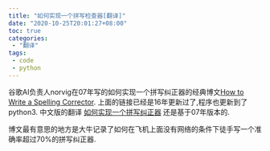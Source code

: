 ```yaml
---
title: "如何实现一个拼写检查器[翻译]"
date: "2020-10-25T20:01:27+08:00"
toc: true
categories:
 - "翻译"
tags:
 - code
 - python
---
```


谷歌AI负责人norvig在07年写的如何实现一个拼写纠正器的经典博文[How to Write a Spelling Corrector](https://norvig.com/spell-correct.html).
上面的链接已经是16年更新过了,程序也更新到了python3.
中文版的翻译 [如何实现一个拼写纠正器](https://blog.csdn.net/suixinsuiyuan33/article/details/69215082) 还是基于07年版本的.

博文最有意思的地方是大牛记录了如何在飞机上面没有网络的条件下徒手写一个准确率超过70%的拼写纠正器.

